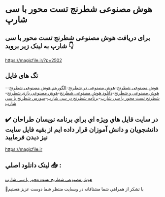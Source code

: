 # هوش مصنوعی شطرنج تست محور با سی شارپ

## برای دریافت هوش مصنوعی شطرنج تست محور با سی شارپ به لینک زیر بروید 👇

https://magicfile.ir/?p=2502

## تگ های فایل

-[هوش مصنوعی شطرنج](https://magicfile.ir/product/%d9%87%d9%88%d8%b4-%d9%85%d8%b5%d9%86%d9%88%d8%b9%db%8c-%d8%b4%d8%b7%d8%b1%d9%86%d8%ac-%d8%aa%d8%b3%d8%aa-%d9%85%d8%ad%d9%88%d8%b1-%d8%a8%d8%a7-%d8%b3%db%8c-%d8%b4%d8%a7%d8%b1%d9%be/)-[هوش مصنوعی در شطرنج](https://magicfile.ir/product/%d9%87%d9%88%d8%b4-%d9%85%d8%b5%d9%86%d9%88%d8%b9%db%8c-%d8%b4%d8%b7%d8%b1%d9%86%d8%ac-%d8%aa%d8%b3%d8%aa-%d9%85%d8%ad%d9%88%d8%b1-%d8%a8%d8%a7-%d8%b3%db%8c-%d8%b4%d8%a7%d8%b1%d9%be/)-[الگوریتم هوش مصنوعی شطرنج](https://magicfile.ir/product/%d9%87%d9%88%d8%b4-%d9%85%d8%b5%d9%86%d9%88%d8%b9%db%8c-%d8%b4%d8%b7%d8%b1%d9%86%d8%ac-%d8%aa%d8%b3%d8%aa-%d9%85%d8%ad%d9%88%d8%b1-%d8%a8%d8%a7-%d8%b3%db%8c-%d8%b4%d8%a7%d8%b1%d9%be/)-[هوش مصنوعی و شطرنج](https://magicfile.ir/product/%d9%87%d9%88%d8%b4-%d9%85%d8%b5%d9%86%d9%88%d8%b9%db%8c-%d8%b4%d8%b7%d8%b1%d9%86%d8%ac-%d8%aa%d8%b3%d8%aa-%d9%85%d8%ad%d9%88%d8%b1-%d8%a8%d8%a7-%d8%b3%db%8c-%d8%b4%d8%a7%d8%b1%d9%be/)-[دانلود هوش مصنوعی شطرنج](https://magicfile.ir/product/%d9%87%d9%88%d8%b4-%d9%85%d8%b5%d9%86%d9%88%d8%b9%db%8c-%d8%b4%d8%b7%d8%b1%d9%86%d8%ac-%d8%aa%d8%b3%d8%aa-%d9%85%d8%ad%d9%88%d8%b1-%d8%a8%d8%a7-%d8%b3%db%8c-%d8%b4%d8%a7%d8%b1%d9%be/)-[هوش مصنوعی بازی شطرنج](https://magicfile.ir/product/%d9%87%d9%88%d8%b4-%d9%85%d8%b5%d9%86%d9%88%d8%b9%db%8c-%d8%b4%d8%b7%d8%b1%d9%86%d8%ac-%d8%aa%d8%b3%d8%aa-%d9%85%d8%ad%d9%88%d8%b1-%d8%a8%d8%a7-%d8%b3%db%8c-%d8%b4%d8%a7%d8%b1%d9%be/)-[شطرنج تست محور با سی شارپ](https://magicfile.ir/product/%d9%87%d9%88%d8%b4-%d9%85%d8%b5%d9%86%d9%88%d8%b9%db%8c-%d8%b4%d8%b7%d8%b1%d9%86%d8%ac-%d8%aa%d8%b3%d8%aa-%d9%85%d8%ad%d9%88%d8%b1-%d8%a8%d8%a7-%d8%b3%db%8c-%d8%b4%d8%a7%d8%b1%d9%be/)-[برنامه شطرنج در سی شارپ](https://magicfile.ir/product/%d9%87%d9%88%d8%b4-%d9%85%d8%b5%d9%86%d9%88%d8%b9%db%8c-%d8%b4%d8%b7%d8%b1%d9%86%d8%ac-%d8%aa%d8%b3%d8%aa-%d9%85%d8%ad%d9%88%d8%b1-%d8%a8%d8%a7-%d8%b3%db%8c-%d8%b4%d8%a7%d8%b1%d9%be/)-[سورس شطرنج با سی شارپ](https://magicfile.ir/product/%d9%87%d9%88%d8%b4-%d9%85%d8%b5%d9%86%d9%88%d8%b9%db%8c-%d8%b4%d8%b7%d8%b1%d9%86%d8%ac-%d8%aa%d8%b3%d8%aa-%d9%85%d8%ad%d9%88%d8%b1-%d8%a8%d8%a7-%d8%b3%db%8c-%d8%b4%d8%a7%d8%b1%d9%be/)

## ✔️ در سايت فايل هاي ويژه اي براي برنامه نويسان طراحان دانشجويان و دانش آموزان قرار داده ايم از بقيه فايل سايت نيز ديدن فرماييد

https://magicfile.ir


## لينک دانلود اصلي 📥 :

[هوش مصنوعی شطرنج تست محور با سی شارپ](https://magicfile.ir/product/%d9%87%d9%88%d8%b4-%d9%85%d8%b5%d9%86%d9%88%d8%b9%db%8c-%d8%b4%d8%b7%d8%b1%d9%86%d8%ac-%d8%aa%d8%b3%d8%aa-%d9%85%d8%ad%d9%88%d8%b1-%d8%a8%d8%a7-%d8%b3%db%8c-%d8%b4%d8%a7%d8%b1%d9%be/) 


🙏با تشکر از همراهي شما مشتاقانه در وبسایت منتظر شما دوست عزیز هستیم

